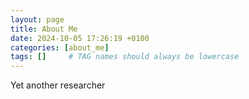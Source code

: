 ```yaml
---
layout: page
title: About Me
date: 2024-10-05 17:26:19 +0100
categories: [about_me]
tags: []     # TAG names should always be lowercase
---
```


Yet another researcher
